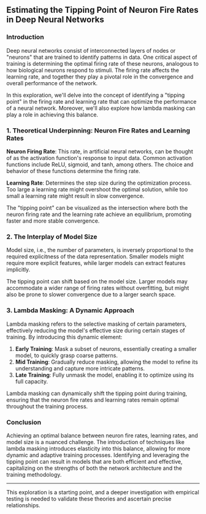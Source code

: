 ## Estimating the Tipping Point of Neuron Fire Rates in Deep Neural Networks

### Introduction

Deep neural networks consist of interconnected layers of nodes or "neurons" that are trained to identify patterns in data. One critical aspect of training is determining the optimal firing rate of these neurons, analogous to how biological neurons respond to stimuli. The firing rate affects the learning rate, and together they play a pivotal role in the convergence and overall performance of the network.

In this exploration, we'll delve into the concept of identifying a "tipping point" in the firing rate and learning rate that can optimize the performance of a neural network. Moreover, we'll also explore how lambda masking can play a role in achieving this balance.

### 1. Theoretical Underpinning: Neuron Fire Rates and Learning Rates

**Neuron Firing Rate**: This rate, in artificial neural networks, can be thought of as the activation function's response to input data. Common activation functions include ReLU, sigmoid, and tanh, among others. The choice and behavior of these functions determine the firing rate.

**Learning Rate**: Determines the step size during the optimization process. Too large a learning rate might overshoot the optimal solution, while too small a learning rate might result in slow convergence.

The "tipping point" can be visualized as the intersection where both the neuron firing rate and the learning rate achieve an equilibrium, promoting faster and more stable convergence.

### 2. The Interplay of Model Size

Model size, i.e., the number of parameters, is inversely proportional to the required explicitness of the data representation. Smaller models might require more explicit features, while larger models can extract features implicitly.

The tipping point can shift based on the model size. Larger models may accommodate a wider range of firing rates without overfitting, but might also be prone to slower convergence due to a larger search space.

### 3. Lambda Masking: A Dynamic Approach

Lambda masking refers to the selective masking of certain parameters, effectively reducing the model's effective size during certain stages of training. By introducing this dynamic element:

1. **Early Training**: Mask a subset of neurons, essentially creating a smaller model, to quickly grasp coarse patterns.
2. **Mid Training**: Gradually reduce masking, allowing the model to refine its understanding and capture more intricate patterns.
3. **Late Training**: Fully unmask the model, enabling it to optimize using its full capacity.

Lambda masking can dynamically shift the tipping point during training, ensuring that the neuron fire rates and learning rates remain optimal throughout the training process.

### Conclusion

Achieving an optimal balance between neuron fire rates, learning rates, and model size is a nuanced challenge. The introduction of techniques like lambda masking introduces elasticity into this balance, allowing for more dynamic and adaptive training processes. Identifying and leveraging the tipping point can result in models that are both efficient and effective, capitalizing on the strengths of both the network architecture and the training methodology.

---

This exploration is a starting point, and a deeper investigation with empirical testing is needed to validate these theories and ascertain precise relationships.
